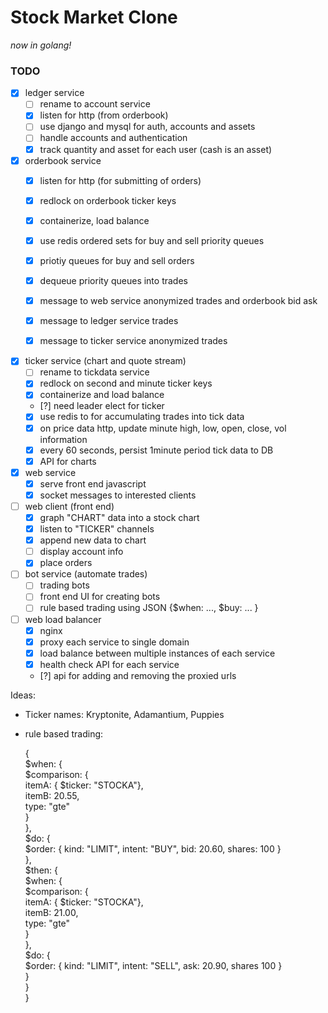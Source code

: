 # Stock Market Clone

_now in golang!_

### TODO
- [x] ledger service  
  - [ ] rename to account service
  - [x] listen for http (from orderbook)  
  - [ ] use django and mysql for auth, accounts and assets
  - [ ] handle accounts and authentication  
  - [x] track quantity and asset for each user (cash is an asset)  

- [x] orderbook service  
  - [x] listen for http (for submitting of orders)  
  - [x] redlock on orderbook ticker keys
  - [x] containerize, load balance
  - [x] use redis ordered sets for buy and sell priority queues
  - [x] priotiy queues for buy and sell orders  
  - [x] dequeue priority queues into trades  
  - [x] message to web service anonymized trades and orderbook bid ask
  - [x] message to ledger service trades
  - [x] message to ticker service anonymized trades 


- [x] ticker service (chart and quote stream)  
  - [ ] rename to tickdata service
  - [x] redlock on second and minute ticker keys
  - [x] containerize and load balance
  - [?] need leader elect for ticker
  - [x] use redis to for accumulating trades into tick data
  - [x] on price data http, update minute high, low, open, close, vol information  
  - [x] every 60 seconds, persist 1minute period tick data to DB  
  - [x] API for charts

- [x] web service  
  - [x] serve front end javascript  
  - [x] socket messages to interested clients

- [ ] web client (front end)  
  - [x] graph "CHART" data into a stock chart  
  - [x] listen to "TICKER" channels  
  - [x] append new data to chart  
  - [ ] display account info  
  - [x] place orders  

- [ ] bot service (automate trades)  
  - [ ] trading bots   
  - [ ] front end UI for creating bots  
  - [ ] rule based trading using JSON {$when: ..., $buy: ... }  

- [ ] web load balancer 
  - [x] nginx
  - [x] proxy each service to single domain
  - [x] load balance between multiple instances of each service
  - [x] health check API for each service
  - [?] api for adding and removing the proxied urls

Ideas:  
 - Ticker names: Kryptonite, Adamantium, Puppies  
 - rule based trading:  
  
    {  
      $when: {  
        $comparison: {  
          itemA: { $ticker: "STOCKA"},  
          itemB: 20.55,  
          type: "gte"  
        }  
      },  
      $do: {  
        $order: { kind: "LIMIT", intent: "BUY", bid: 20.60, shares: 100 }  
      },  
      $then: {  
        $when: {  
          $comparison: {  
            itemA: { $ticker: "STOCKA"},  
            itemB: 21.00,  
            type: "gte"  
          }  
        },   
        $do: {  
          $order: { kind: "LIMIT", intent: "SELL", ask: 20.90, shares 100 }  
        }  
      }  
    }  

